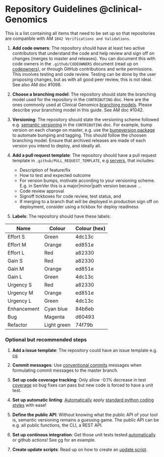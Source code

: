 # Repository Guidelines @clinical-Genomics

This is a list containing all items that need to be set up so that repositories are compatible with AM `1042 Verifications and Validations`.

1. **Add code owners**:
The repository should have at least two active contributors that understand the code and help review and sign off on changes (merges to master and releases). You can document this with code owners in the `.github/CODEOWNERS` document (read up on [codeowners](https://help.github.com/en/articles/about-code-owners)), or through GitHub contributions and write permissions. This involves testing and code review. Testing can be done by the user proposing changes, but as with all good peer review, this is not ideal. See also AM doc #1098.

1. **Choose a branching model**:
The repository should state the branching model used for the repository in the `CONTRIBUTING` doc. Here are the ones commonly used at Clinical Genomics [branching models](models.md). Please describe your branching model in this guide. See AM doc #1042.

1. **Versioning**:
The repository should state the versioning scheme followed e.g. [semantic versioning](https://semver.org/) in the `CONTRIBUTING` doc. For example, bump version on each change on master, e.g. use the [bumpversion package](https://github.com/peritus/bumpversion) to automate bumping and tagging. This should follow the choosen branching model. Ensure that archived releases are made of each version you intend to deploy, and ideally all.

1. **Add a pull request template**: 
The repository should have a pull request template in `.github/PULL_REQUEST_TEMPLATE`, e.g [servers](https://github.com/Clinical-Genomics/servers/blob/master/.github/PULL_REQUEST_TEMPLATE), that includes:
    - Description of feature/fix
    - How to test and expected outcome
    - For version bumps, motivate according to your versioning scheme. E.g. in SemVer this is a major|minor|path version because ...
    - Code review approval
    - Signoff tickboxes for code review, test status, and 
    - If merging to a branch that will be deployed in production sign off on deployment, consider using a tickbox for deploy readiness
    
1. **Labels**: The repository should have these labels:

| Name | Colour | Colour (hex) |
| --- | --- | --- |
| Effort S |  Green | 4dc13c |
| Effort M | Orange | ed851e |
| Effort L | Red | a82330 |
| Gain S | Red | a82330 |
| Gain M | Orange | ed851e |
| Gain L |  Green | 4dc13c |
| Urgency S | Red | a82330 |
| Urgency M | Orange | ed851e |
| Urgency L |  Green | 4dc13c |
| Enhancement | Cyan blue | 84b6eb |
| Bug |  Magenta | d60493 |
| Refactor | Light green | 74f79b |


### Optional but recommended steps

1. **Add a issue template**:
The repository could have an issue template e.g. [cg](https://github.com/Clinical-Genomics/cg/issues/new?template=user-story.md)

1. **Commit messages**:
Use [conventional commits](https://www.conventionalcommits.org/en/) messages when formulating commit messages to the master branch.

1. **Set up code coverage tracking**:
Only allow -0.1% decrease in test [coverage](https://coveralls.io/) so bug fixes can pass but new code is forced to have a unit test.

1. **Set up automatic linting**:
[Automatically](https://github.com/Clinical-Genomics/cg/blob/master/.travis.yml) apply [standard python coding styles](https://github.com/Clinical-Genomics/cg/blob/master/.gitlint.yaml)  with ease!

1. **Define the public API**:
Without knowing what the public API of your tool is, semantic versioning remains a guessing game. The public API can be e.g. all public functions, the CLI, a REST API.

1. **Set up continous integration**:
Get those unit tests tested [automatically](https://travis-ci.org/) or github actions! See [cg](https://github.com/Clinical-Genomics/cg/blob/master/.travis.yml) for an example.

1. **Create update scripts**:
Read up on how to create an [update script](../publish/update-scripts.md).
